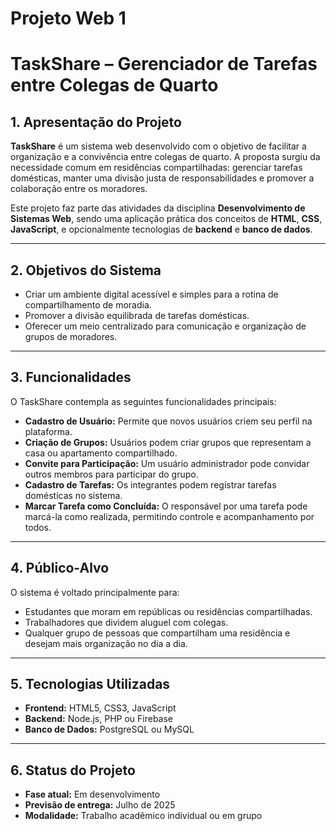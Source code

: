 # Projeto Web 1

# TaskShare – Gerenciador de Tarefas entre Colegas de Quarto

## 1. Apresentação do Projeto

**TaskShare** é um sistema web desenvolvido com o objetivo de facilitar a organização e a convivência entre colegas de quarto. A proposta surgiu da necessidade comum em residências compartilhadas: gerenciar tarefas domésticas, manter uma divisão justa de responsabilidades e promover a colaboração entre os moradores.

Este projeto faz parte das atividades da disciplina **Desenvolvimento de Sistemas Web**, sendo uma aplicação prática dos conceitos de **HTML**, **CSS**, **JavaScript**, e opcionalmente tecnologias de **backend** e **banco de dados**.

---

## 2. Objetivos do Sistema

- Criar um ambiente digital acessível e simples para a rotina de compartilhamento de moradia.  
- Promover a divisão equilibrada de tarefas domésticas.  
- Oferecer um meio centralizado para comunicação e organização de grupos de moradores.

---

## 3. Funcionalidades

O TaskShare contempla as seguintes funcionalidades principais:

- **Cadastro de Usuário:** Permite que novos usuários criem seu perfil na plataforma.  
- **Criação de Grupos:** Usuários podem criar grupos que representam a casa ou apartamento compartilhado.  
- **Convite para Participação:** Um usuário administrador pode convidar outros membros para participar do grupo.  
- **Cadastro de Tarefas:** Os integrantes podem registrar tarefas domésticas no sistema.  
- **Marcar Tarefa como Concluída:** O responsável por uma tarefa pode marcá-la como realizada, permitindo controle e acompanhamento por todos.

---

## 4. Público-Alvo

O sistema é voltado principalmente para:

- Estudantes que moram em repúblicas ou residências compartilhadas.  
- Trabalhadores que dividem aluguel com colegas.  
- Qualquer grupo de pessoas que compartilham uma residência e desejam mais organização no dia a dia.

---

## 5. Tecnologias Utilizadas

- **Frontend:** HTML5, CSS3, JavaScript  
- **Backend:** Node.js, PHP ou Firebase  
- **Banco de Dados:** PostgreSQL ou MySQL

---

## 6. Status do Projeto

- **Fase atual:** Em desenvolvimento  
- **Previsão de entrega:** Julho de 2025  
- **Modalidade:** Trabalho acadêmico individual ou em grupo
